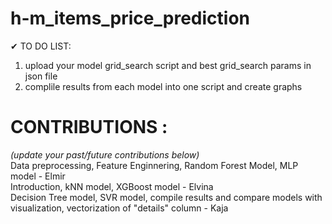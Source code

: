 # h-m_items_price_prediction


✔ TO DO LIST: 
1. upload your model grid_search script and best grid_search params in json file
2. complile results from each model into one script and create graphs




# CONTRIBUTIONS :
*(update your past/future contributions below)* <br />
Data preprocessing, Feature Enginnering, Random Forest Model, MLP model - Elmir <br />
Introduction, kNN model, XGBoost model - Elvina <br />
Decision Tree model, SVR model, compile results and compare models with visualization, vectorization of "details" column - Kaja <br />
